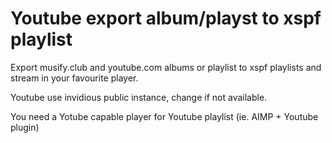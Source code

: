 # Youtube export album/playst to xspf playlist

Export musify.club and youtube.com albums or playlist to xspf playlists and stream in your favourite player. 

Youtube use invidious public instance, change if not available.

You need a Yotube capable player for Youtube playlist (ie. AIMP + Youtube plugin)
